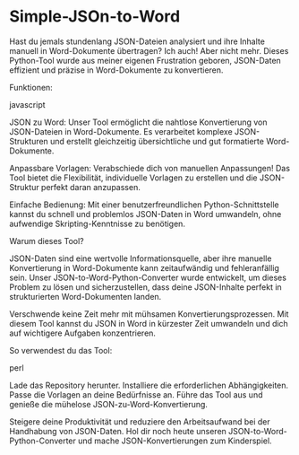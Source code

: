 # Simple-JSOn-to-Word

Hast du jemals stundenlang JSON-Dateien analysiert und ihre Inhalte manuell in Word-Dokumente übertragen? Ich auch! Aber nicht mehr. Dieses Python-Tool wurde aus meiner eigenen Frustration geboren, JSON-Daten effizient und präzise in Word-Dokumente zu konvertieren.

Funktionen:

javascript

JSON zu Word: Unser Tool ermöglicht die nahtlose Konvertierung von JSON-Dateien in Word-Dokumente. Es verarbeitet komplexe JSON-Strukturen und erstellt gleichzeitig übersichtliche und gut formatierte Word-Dokumente.

Anpassbare Vorlagen: Verabschiede dich von manuellen Anpassungen! Das Tool bietet die Flexibilität, individuelle Vorlagen zu erstellen und die JSON-Struktur perfekt daran anzupassen.

Einfache Bedienung: Mit einer benutzerfreundlichen Python-Schnittstelle kannst du schnell und problemlos JSON-Daten in Word umwandeln, ohne aufwendige Skripting-Kenntnisse zu benötigen.

Warum dieses Tool?

JSON-Daten sind eine wertvolle Informationsquelle, aber ihre manuelle Konvertierung in Word-Dokumente kann zeitaufwändig und fehleranfällig sein. Unser JSON-to-Word-Python-Converter wurde entwickelt, um dieses Problem zu lösen und sicherzustellen, dass deine JSON-Inhalte perfekt in strukturierten Word-Dokumenten landen.

Verschwende keine Zeit mehr mit mühsamen Konvertierungsprozessen. Mit diesem Tool kannst du JSON in Word in kürzester Zeit umwandeln und dich auf wichtigere Aufgaben konzentrieren.

So verwendest du das Tool:

perl

Lade das Repository herunter.
Installiere die erforderlichen Abhängigkeiten.
Passe die Vorlagen an deine Bedürfnisse an.
Führe das Tool aus und genieße die mühelose JSON-zu-Word-Konvertierung.

Steigere deine Produktivität und reduziere den Arbeitsaufwand bei der Handhabung von JSON-Daten. Hol dir noch heute unseren JSON-to-Word-Python-Converter und mache JSON-Konvertierungen zum Kinderspiel.

